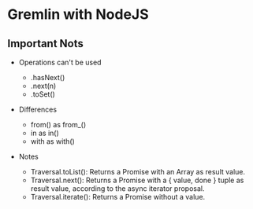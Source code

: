 # Gremlin with NodeJS

## Important Nots

- Operations can't be used

  - .hasNext()
  - .next(n)
  - .toSet()

- Differences

  - from() as from\_()
  - in as in()
  - with as with()

- Notes
  - Traversal.toList(): Returns a Promise with an Array as result value.
  - Traversal.next(): Returns a Promise with a { value, done } tuple as result value, according to the async iterator proposal.
  - Traversal.iterate(): Returns a Promise without a value.
